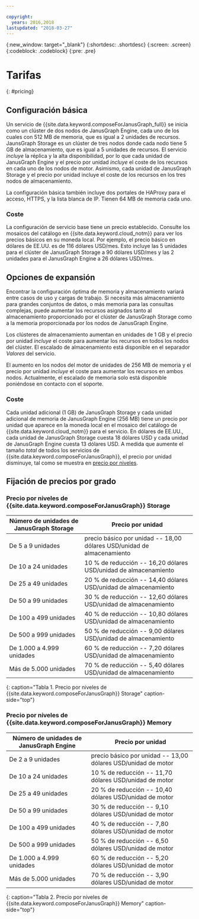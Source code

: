 ```yaml
---

copyright:
  years: 2016,2018
lastupdated: "2018-03-27"
---
```


{:new_window: target="_blank"}
{:shortdesc: .shortdesc}
{:screen: .screen}
{:codeblock: .codeblock}
{:pre: .pre}

# Tarifas
{: #pricing}

## Configuración básica
Un servicio de {{site.data.keyword.composeForJanusGraph_full}} se inicia como un clúster de dos nodos de JanusGraph Engine, cada uno de los cuales con 512 MB de memoria, que es igual a 2 unidades de recursos. JaunsGraph Storage es un clúster de tres nodos donde cada nodo tiene 5 GB de almacenamiento, que es igual a 5 unidades de recursos. El servicio _incluye_ la réplica y la alta disponibilidad, por lo que cada unidad de JanusGraph Engine y el precio por unidad _incluye_ el coste de los recursos en cada uno de los nodos de motor. Asimismo, cada unidad de JanusGraph Storage y el precio por unidad incluye el coste de los recursos en los tres nodos de almacenamiento.

La configuración básica también incluye dos portales de HAProxy para el acceso, HTTPS, y la lista blanca de IP. Tienen 64 MB de memoria cada uno.

### Coste
La configuración de servicio base tiene un precio establecido. Consulte los mosaicos del catálogo en {{site.data.keyword.cloud_notm}} para ver los precios básicos en su moneda local. Por ejemplo, el precio básico en dólares de EE.UU. es de 116 dólares USD/mes. Esto incluye las 5 unidades para el clúster de JanusGraph Storage a 90 dólares USD/mes y las 2 unidades para el JanusGraph Engine a 26 dólares USD/mes.


## Opciones de expansión
Encontrar la configuración óptima de memoria y almacenamiento variará entre casos de uso y cargas de trabajo. Si necesita más almacenamiento para grandes conjuntos de datos, o más memoria para las consultas complejas, puede aumentar los recursos asignados tanto al almacenamiento proporcionado por el clúster de JanusGraph Storage como a la memoria proporcionada por los nodos de JanusGraph Engine. 

Los clústeres de almacenamiento aumentan en unidades de 1 GB y el precio por unidad _incluye_ el coste para aumentar los recursos en todos los nodos del clúster. El escalado de almacenamiento está disponible en el separador _Valores_ del servicio.
 
El aumento en los nodos del motor de unidades de 256 MB de memoria y el precio por unidad _incluye_ el coste para aumentar los recursos en ambos nodos. Actualmente, el escalado de memoria solo está disponible poniéndose en contacto con el soporte.

### Coste
Cada unidad adicional (1 GB) de JanusGraph Storage y cada unidad adicional de memoria de JanusGraph Engine (256 MB) tiene un precio por unidad que aparece en la moneda local en el mosaico del catálogo de {{site.data.keyword.cloud_notm}} para el servicio. En dólares de EE.UU., cada unidad de JanusGraph Storage cuesta 18 dólares USD y cada unidad de JanusGraph Engine cuesta 13 dólares USD. A medida que aumente el tamaño _total_ de todos los servicios de {{site.data.keyword.composeForJanusGraph}}, el precio por unidad disminuye, tal como se muestra en [precio por niveles](#tiered-pricing).

## Fijación de precios por grado

### Precio por niveles de {{site.data.keyword.composeForJanusGraph}} Storage

Número de unidades de JanusGraph Storage|Precio por unidad
----------|-----------
De 5 a 9 unidades|precio básico por unidad -- 18,00 dólares USD/unidad de almacenamiento
De 10 a 24 unidades|10 % de reducción -- 16,20 dólares USD/unidad de almacenamiento
De 25 a 49 unidades|20 % de reducción -- 14,40 dólares USD/unidad de almacenamiento
De 50 a 99 unidades|30 % de reducción -- 12,60 dólares USD/unidad de almacenamiento
De 100 a 499 unidades|40 % de reducción -- 10,80 dólares USD/unidad de almacenamiento
De 500 a 999 unidades|50 % de reducción -- 9,00 dólares USD/unidad de almacenamiento
De 1.000 a 4.999 unidades|60 % de reducción -- 7,20 dólares USD/unidad de almacenamiento
Más de 5.000 unidades|70 % de reducción -- 5,40 dólares USD/unidad de almacenamiento
{: caption="Tabla 1. Precio por niveles de {{site.data.keyword.composeForJanusGraph}} Storage" caption-side="top"}

### Precio por niveles de {{site.data.keyword.composeForJanusGraph}} Memory

Número de unidades de JanusGraph Engine|Precio por unidad
----------|-----------
De 2 a 9 unidades|precio básico por unidad -- 13,00 dólares USD/unidad de motor
De 10 a 24 unidades|10 % de reducción -- 11,70 dólares USD/unidad de motor
De 25 a 49 unidades|20 % de reducción -- 10,40 dólares USD/unidad de motor
De 50 a 99 unidades|30 % de reducción -- 9,10 dólares USD/unidad de motor
De 100 a 499 unidades|40 % de reducción -- 7,80 dólares USD/unidad de motor
De 500 a 999 unidades|50 % de reducción -- 6,50 dólares USD/unidad de motor
De 1.000 a 4.999 unidades|60 % de reducción -- 5,20 dólares USD/unidad de motor
Más de 5.000 unidades|70 % de reducción -- 3,90 dólares USD/unidad de motor
{: caption="Tabla 2. Precio por niveles de {{site.data.keyword.composeForJanusGraph}} Memory" caption-side="top"}
